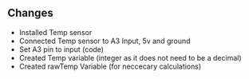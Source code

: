 
## Changes 
- Installed Temp sensor 
- Connected Temp sensor to A3 Input, 5v and ground
- Set A3 pin to input (code)
- Created Temp variable (integer as it does not need to be a decimal)
- Created rawTemp Variable (for neccecary calculations)